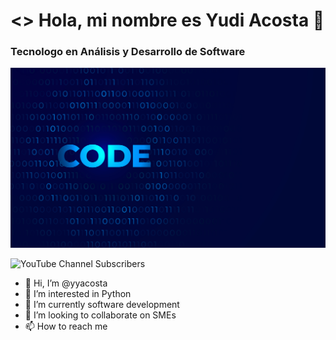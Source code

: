 # <> Hola, mi nombre es Yudi Acosta 👋
### Tecnologo en Análisis y Desarrollo de Software
 
![Se siente diciembre](https://github.com/Yudi-Acosta/Yudi-Acosta/blob/19872554a6d5717d63095c833f55e1637fcdefa2/SL-103020-37400-03.jpg)
 
![YouTube Channel Subscribers](https://img.shields.io/youtube/channel/subscribers/UCHCWLlrl0gleSpP6_q0rSNA)

 
 
- 👋 Hi, I’m @yyacosta
- 👀 I’m interested in Python
- 🌱 I’m currently software development
- 💞️ I’m looking to collaborate on SMEs
- 📫 How to reach me
 
<!---
eaflorez/eaflorez is a ✨ special ✨ repository because its `README.md` (this file) appears on your GitHub profile.
You can click the Preview link to take a look at your changes.
--->
 
<!---
eaflorez/eaflorez is a ✨ special ✨ repository because its `README.md` (this file) appears on your GitHub profile.
You can click the Preview link to take a look at your changes.
--->

<!---
Yudi-Acosta/Yudi-Acosta is a ✨ special ✨ repository because its `README.md` (this file) appears on your GitHub profile.
You can click the Preview link to take a look at your changes.
--->
